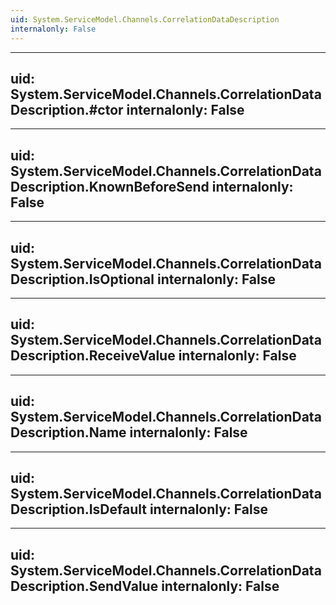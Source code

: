 ```yaml
---
uid: System.ServiceModel.Channels.CorrelationDataDescription
internalonly: False
---
```


---
uid: System.ServiceModel.Channels.CorrelationDataDescription.#ctor
internalonly: False
---

---
uid: System.ServiceModel.Channels.CorrelationDataDescription.KnownBeforeSend
internalonly: False
---

---
uid: System.ServiceModel.Channels.CorrelationDataDescription.IsOptional
internalonly: False
---

---
uid: System.ServiceModel.Channels.CorrelationDataDescription.ReceiveValue
internalonly: False
---

---
uid: System.ServiceModel.Channels.CorrelationDataDescription.Name
internalonly: False
---

---
uid: System.ServiceModel.Channels.CorrelationDataDescription.IsDefault
internalonly: False
---

---
uid: System.ServiceModel.Channels.CorrelationDataDescription.SendValue
internalonly: False
---
